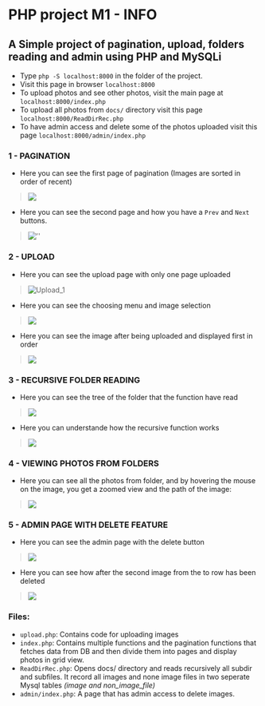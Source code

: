 # PHP project M1 - INFO

## A Simple project of pagination, upload, folders reading and admin using PHP and MySQLi
- Type `php -S localhost:8000` in the folder of the project.
- Visit this page in browser `localhost:8000`
- To upload photos and see other photos, visit the main page at `localhost:8000/index.php`
- To upload all photos from `docs/` directory visit this page `localhost:8000/ReadDirRec.php`
- To have admin access and delete some of the photos uploaded visit this page `localhost:8000/admin/index.php`

### 1 - PAGINATION

- Here you can see the first page of pagination (Images are sorted in order of recent)
> ![](/home/omar/Pictures/Pagination_1.png)

- Here you can see the second page and how you have a `Prev` and `Next` buttons.
> ![''](/home/omar/Pictures/Pagination_2.png)

### 2 - UPLOAD
- Here you can see the upload page with only one page uploaded
> ![]()![Upload_1](/home/omar/workspace/M2/php/PHP-Pagination/Upload_1.png)

- Here you can see the choosing menu and image selection
> ![](/home/omar/workspace/M2/php/PHP-Pagination/Upload_2.png)

- Here you can see the image after being uploaded and displayed first in order
> ![](/home/omar/workspace/M2/php/PHP-Pagination/Upload_3.png)

### 3 - RECURSIVE FOLDER READING

- Here you can see the tree of the folder that the function have read
> ![](/home/omar/workspace/M2/php/PHP-Pagination/Lecture_recursive_1.png)

- Here you can understande how the recursive function works
> ![](/home/omar/workspace/M2/php/PHP-Pagination/Lecture_recursive_2.png)

### 4 - VIEWING PHOTOS FROM FOLDERS

- Here you can see all the photos from folder, and by hovering the mouse on the image, you get a zoomed view and the path of the image:
> ![](/home/omar/workspace/M2/php/PHP-Pagination/Dossier_chargement_2.png)

### 5 - ADMIN PAGE WITH DELETE FEATURE

- Here you can see the admin page with the delete button
> ![](/home/omar/workspace/M2/php/PHP-Pagination/Delete_1.png)

- Here you can see how after the second image from the to row has been deleted
> ![](/home/omar/workspace/M2/php/PHP-Pagination/Delete_2.png)

### Files:

- `upload.php`: Contains code for uploading images
- `index.php`: Contains multiple functions and the pagination functions that fetches data from DB and then divide them into pages and display photos in grid view.
- `ReadDirRec.php`: Opens docs/ directory and reads recursively all subdir and subfiles.
It record all images and none image files in two seperate Mysql tables *(image and non_image_file)*
- `admin/index.php`: A page that has admin access to delete images.
